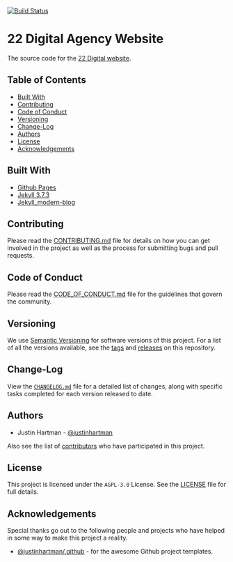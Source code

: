 [![Build Status](https://travis-ci.org/22digital/22digital.github.io.svg?branch=master)](https://travis-ci.org/22digital/22digital.github.io)

# 22 Digital Agency Website

The source code for the [22 Digital website][22digital].

## Table of Contents

<!-- MarkdownTOC -->

- [Built With](#built-with)
- [Contributing](#contributing)
- [Code of Conduct](#code-of-conduct)
- [Versioning](#versioning)
- [Change-Log](#change-log)
- [Authors](#authors)
- [License](#license)
- [Acknowledgements](#acknowledgements)

<!-- /MarkdownTOC -->

## Built With

- [Github Pages][pages]
- [Jekyll 3.7.3][jekyll]
- [Jekyll_modern-blog][theme]

## Contributing

Please read the [CONTRIBUTING.md][CONTRIBUTING] file for details on how you 
can get involved in the project as well as the process for submitting bugs 
and pull requests.

## Code of Conduct

Please read the [CODE_OF_CONDUCT.md][COC] file for the guidelines that govern 
the community.

## Versioning

We use [Semantic Versioning][semver] for software versions of this project. 
For a list of all the versions available, see the [tags][tags] and 
[releases][releases] on this repository. 

## Change-Log

View the [`CHANGELOG.md`][changelog] file for a detailed list of changes, 
along with specific tasks completed for each version released to date.

## Authors

- Justin Hartman - [@justinhartman][author-1]

Also see the list of [contributors][contribs] who have participated in this 
project.

## License

This project is licensed under the `AGPL-3.0` License. See the 
[LICENSE][license] file for full details.

## Acknowledgements

Special thanks go out to the following people and projects who have helped in 
some way to make this project a reality.

- [@justinhartman/.github][.github] - for the awesome Github project templates.

[CONTRIBUTING]: CONTRIBUTING.md
[COC]: CODE_OF_CONDUCT.md
[license]: LICENSE
[changelog]: CHANGELOG.md
[semver]: http://semver.org
[tags]: https://github.com/22digital/22digital.github.io/tags
[releases]: https://github.com/22digital/22digital.github.io/releases
[contribs]: https://github.com/22digital/22digital.github.io/contributors
[author-1]: https://github.com/justinhartman
[.github]: https://github.com/justinhartman/.github
[22digital]: https://22digital.agency
[pages]: https://pages.github.com/
[jekyll]: https://jekyllrb.com/
[theme]: https://github.com/inded/Jekyll_modern-blog
